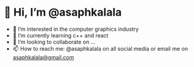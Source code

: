 # 👋 Hi, I’m @asaphkalala
- 👀 I’m interested in the computer graphics industry 
- 🌱 I’m currently learning c++ and react
- 💞️ I’m looking to collaborate on ...
- 📫 How to reach me: @asaphkalala on all social media or email me on asaphkalala@gmail.com

<!---
asaphkalala/asaphkalala is a ✨ special ✨ repository because its `README.md` (this file) appears on your GitHub profile.
You can click the Preview link to take a look at your changes.
--->
